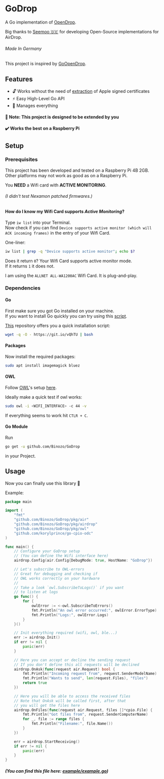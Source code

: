 # GoDrop
A Go implementation of [OpenDrop](https://github.com/seemoo-lab/opendrop).

Big thanks to [Seemoo 🇩🇪](https://github.com/seemoo-lab) for developing Open-Source implementations for AirDrop.
###### Made In Germany

This project is inspired by [GoOpenDrop](https://github.com/bodaay/GoOpenDrop).

## Features
- 🔓 Works without the need of [extraction](https://github.com/seemoo-lab/airdrop-keychain-extractor) of Apple signed certificates
- ⚡ Easy High-Level Go API
- 💪 Manages everything

#### 🔌 Note: This project is designed to be extended by you
#### ✔️ Works the best on a Raspberry Pi

## Setup
### Prerequisites
This project has been developed and tested on a Raspberry Pi 4B 2GB. <br>
Other platforms may not work as good as on a Raspberry Pi.

You **NEED** a Wifi card with **ACTIVE MONITORING**.
###### (I didn't test Nexamon patched firmwares.)

#### How do I know my Wifi Card supports _Active Monitoring_?
Type `iw list` into your Terminal. <br>
Now check if you can find `Device supports active monitor (which will ACK incoming frames)` 
in the entry of your Wifi Card. 

One-liner:
```bash
iw list | grep -q "Device supports active monitor"; echo $?
```
Does it return `0`? Your Wifi Card supports active monitor mode. <br>
If it returns `1` it does not.

I am using the `ALLNET ALL-WA1200AC` Wifi Card. It is plug-and-play.

### Dependencies
#### Go
First make sure you got Go installed on your machine. <br>
If you want to install Go quickly you can try using this [script](https://github.com/canha/golang-tools-install-script#fast_forward-install).

[This](https://github.com/canha/golang-tools-install-script#fast_forward-install) repository offers you a quick installation script:
```bash
wget -q -O - https://git.io/vQhTU | bash
```

#### Packages
Now install the required packages:
```bash
sudo apt install imagemagick bluez
```

#### OWL
Follow [OWL](https://github.com/seemoo-lab/owl)'s setup [here](https://github.com/seemoo-lab/owl#requirements).

Ideally make a quick test if owl works:
```bash
sudo owl -i <WIFI_INTERFACE> -c 44 -v
```
If everything seems to work hit `CTLR + C`.

#### Go Module
Run
```bash
go get -u github.com/Binozo/GoDrop
```
in your Project.

## Usage
Now you can finally use this library 🥳 <br>

Example:
```go
package main

import (
	"fmt"
	"github.com/Binozo/GoDrop/pkg/air"
	"github.com/Binozo/GoDrop/pkg/airdrop"
	"github.com/Binozo/GoDrop/pkg/owl"
	"github.com/korylprince/go-cpio-odc"
)

func main() {
	// Configure your GoDrop setup
	// (You can define the Wifi interface here)
	airdrop.Config(air.Config{DebugMode: true, HostName: "GoDrop"})

	// Let's subscribe to OWL-errors
	// Great for debugging and checking if
	// OWL works correctly on your hardware
	//
	// Take a look `owl.SubscribeToLogs()` if you want
	// to listen at logs
	go func() {
		for {
			owlError := <-owl.SubscribeToErrors()
			fmt.Println("An owl error occurred:", owlError.ErrorType)
			fmt.Println("Logs:", owlError.Logs)
		}
	}()

	// Init everything required (wifi, owl, ble...)
	err := airdrop.Init()
	if err != nil {
		panic(err)
	}

	// Here you can accept or decline the sending request
	// If you don't define this all requests will be declined
	airdrop.OnAsk(func(request air.Request) bool {
		fmt.Println("Incoming request from", request.SenderModelName)
		fmt.Println("Wants to send", len(request.Files), "files")
		return true
	})

	// Here you will be able to access the received files
	// Note that OnAsk will be called first, after that
	// you will get the files here
	airdrop.OnFiles(func(request air.Request, files []*cpio.File) {
		fmt.Println("Got files from", request.SenderComputerName)
		for _, file := range files {
			fmt.Println("Filename:", file.Name())
		}
	})

	err = airdrop.StartReceiving()
	if err != nil {
		panic(err)
	}
}
```
##### (You can find this file here: [example/example.go](https://github.com/Binozo/GoDrop/tree/master/example/example.go))